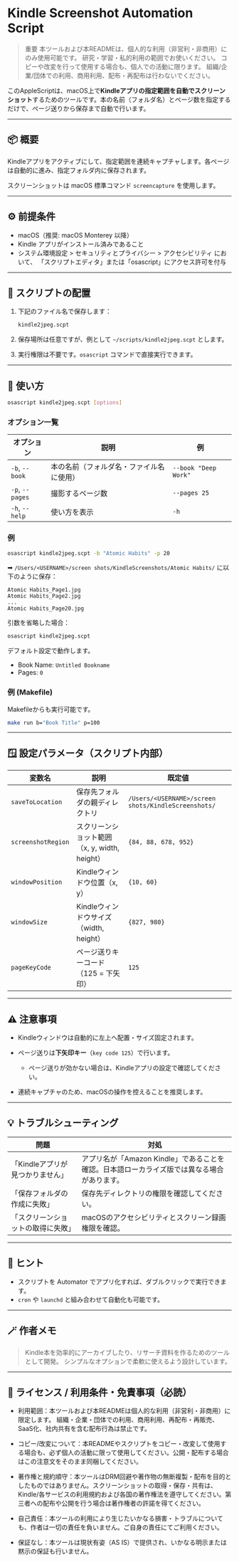 # Kindle Screenshot Automation Script
> 重要
> 本ツールおよび本READMEは、個人的な利用（非営利・非商用）にのみ使用可能です。
> 研究・学習・私的利用の範囲でお使いください。
> コピーや改変を行って使用する場合も、個人での活動に限ります。 組織/企業/団体での利用、商用利用、配布・再配布は行わないでください。

このAppleScriptは、macOS上で**Kindleアプリの指定範囲を自動でスクリーンショット**するためのツールです。本の名前（フォルダ名）とページ数を指定するだけで、ページ送りから保存まで自動で行います。

---

## 📦 概要

Kindleアプリをアクティブにして、指定範囲を連続キャプチャします。各ページは自動的に進み、指定フォルダ内に保存されます。

スクリーンショットは macOS 標準コマンド `screencapture` を使用します。

---

## ⚙️ 前提条件

* macOS（推奨: macOS Monterey 以降）
* Kindle アプリがインストール済みであること
* システム環境設定 > セキュリティとプライバシー > アクセシビリティ において、
  「スクリプトエディタ」または「osascript」にアクセス許可を付与

---

## 🧩 スクリプトの配置

1. 下記のファイル名で保存します：

   ```bash
   kindle2jpeg.scpt
   ```

2. 保存場所は任意ですが、例として `~/scripts/kindle2jpeg.scpt` とします。

3. 実行権限は不要です。`osascript` コマンドで直接実行できます。

---

## 🚀 使い方

```bash
osascript kindle2jpeg.scpt [options]
```

### オプション一覧

| オプション           | 説明                   | 例                    |
| --------------- | -------------------- | -------------------- |
| `-b`, `--book`  | 本の名前（フォルダ名・ファイル名に使用） | `--book "Deep Work"` |
| `-p`, `--pages` | 撮影するページ数             | `--pages 25`         |
| `-h`, `--help`  | 使い方を表示               | `-h`                 |

### 例

```bash
osascript kindle2jpeg.scpt -b "Atomic Habits" -p 20
```

➡ `/Users/<USERNAME>/screen shots/KindleScreenshots/Atomic Habits/` に以下のように保存：

```
Atomic Habits_Page1.jpg
Atomic Habits_Page2.jpg
...
Atomic Habits_Page20.jpg
```

引数を省略した場合：

```bash
osascript kindle2jpeg.scpt
```

デフォルト設定で動作します。

* Book Name: `Untitled Bookname`
* Pages: `0`


### 例 (Makefile)
Makefileからも実行可能です。
```bash
make run b="Book Title" p=100
```

---

## 🪟 設定パラメータ（スクリプト内部）

| 変数名                | 説明                               | 既定値                                                   |
| ------------------ | -------------------------------- | ----------------------------------------------------- |
| `saveToLocation`   | 保存先フォルダの親ディレクトリ                  | `/Users/<USERNAME>/screen shots/KindleScreenshots/` |
| `screenshotRegion` | スクリーンショット範囲（x, y, width, height） | `{84, 88, 678, 952}`                                  |
| `windowPosition`   | Kindleウィンドウ位置（x, y）              | `{10, 60}`                                            |
| `windowSize`       | Kindleウィンドウサイズ（width, height）    | `{827, 980}`                                          |
| `pageKeyCode`      | ページ送りキーコード（125 = 下矢印）            | `125`                                                 |

---

## ⚠️ 注意事項

* Kindleウィンドウは自動的に左上へ配置・サイズ固定されます。
* ページ送りは**下矢印キー**（`key code 125`）で行います。

  * ページ送りが効かない場合は、Kindleアプリの設定で確認してください。
* 連続キャプチャのため、macOSの操作を控えることを推奨します。

---

## 💡 トラブルシューティング

| 問題                  | 対処                                                   |
| ------------------- | ---------------------------------------------------- |
| 「Kindleアプリが見つかりません」 | アプリ名が「Amazon Kindle」であることを確認。日本語ローカライズ版では異なる場合があります。 |
| 「保存フォルダの作成に失敗」      | 保存先ディレクトリの権限を確認してください。                               |
| 「スクリーンショットの取得に失敗」   | macOSのアクセシビリティとスクリーン録画権限を確認。                         |

---

## 🧠 ヒント

* スクリプトを Automator でアプリ化すれば、ダブルクリックで実行できます。
* `cron` や `launchd` と組み合わせて自動化も可能です。

---

## 🪄 作者メモ

> Kindle本を効率的にアーカイブしたり、リサーチ資料を作るためのツールとして開発。
> シンプルなオプションで柔軟に使えるよう設計しています。

---

## 📜 ライセンス / 利用条件・免責事項（必読）

- 利用範囲：本ツールおよび本READMEは個人的な利用（非営利・非商用）に限定します。
組織・企業・団体での利用、商用利用、再配布・再販売、SaaS化、社内共有を含む配布行為は禁止です。

- コピー/改変について：本READMEやスクリプトをコピー・改変して使用する場合も、必ず個人の活動に限って使用してください。公開・配布する場合はこの注意文をそのまま同梱してください。

- 著作権と規約順守：本ツールはDRM回避や著作物の無断複製・配布を目的としたものではありません。スクリーンショットの取得・保存・共有は、Kindle/各サービスの利用規約および各国の著作権法を遵守してください。第三者への配布や公開を行う場合は著作権者の許諾を得てください。

- 自己責任：本ツールの利用により生じたいかなる損害・トラブルについても、作者は一切の責任を負いません。ご自身の責任にてご利用ください。

- 保証なし：本ツールは現状有姿（AS IS）で提供され、いかなる明示または黙示の保証も行いません。